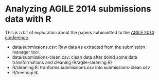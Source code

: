 Analyzing AGILE 2014 submissions data with R
========================================================

This is a bit of exploration about the papers submmitted to the [AGILE 2014 conference](http://www.agile-online.org/index.php/conference/conference-2014). 

* data/submissions.csv: Raw data as extracted from the submission manager tool.
* data/submissions-clean.csv: clean data after doind some data transformations and cleaning (R/agile-cleaning.R)
* R/cleaning.R: tranforms submissions.csv into submissions-clean.csv
* R/treemap.R: 
